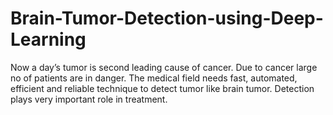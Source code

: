 # Brain-Tumor-Detection-using-Deep-Learning
Now a day’s tumor is second leading cause of cancer. Due to cancer large no of patients are in danger. The medical field needs fast, automated, efficient and reliable technique to detect tumor like brain tumor. Detection plays very important role in treatment. 
